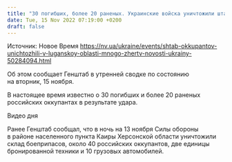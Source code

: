 ```yaml
---
title: "30 погибших, более 20 раненых. Украинские войска уничтожили штаб оккупантов в Луганской области — Генштаб"
date: Tue, 15 Nov 2022 07:19:00 +0200
draft: false
---
```

Источник: Новое Время https://nv.ua/ukraine/events/shtab-okkupantov-unichtozhili-v-luganskoy-oblasti-mnogo-zhertv-novosti-ukrainy-50284094.html


Об этом сообщает Генштаб в утренней сводке по состоянию на вторник, 15 ноября.

В настоящее время известно о 30 погибших и более 20 раненых российских оккупантах в результате удара.

 Видео дня   

Ранее Генштаб сообщал, что в ночь на 13 ноября Силы обороны в районе населенного пункта Каиры Херсонской области уничтожили склад боеприпасов, около 40 российских оккупантов, две единицы бронированной техники и 10 грузовых автомобилей.
